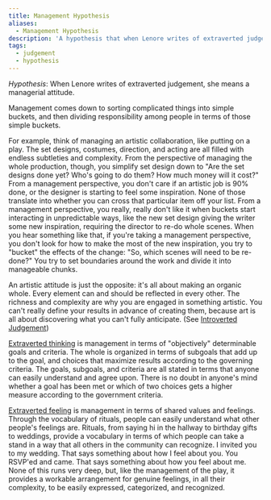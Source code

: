 ```yaml
---
title: Management Hypothesis
aliases:
  - Management Hypothesis
description: 'A hypothesis that when Lenore writes of extraverted judgement, she means a managerial attitude.'
tags:
  - judgement
  - hypothesis
---
```


_Hypothesis_: When Lenore writes of extraverted judgement, she means a managerial attitude.

Management comes down to sorting complicated things into simple buckets, and then dividing responsibility among people in terms of those simple buckets.

For example, think of managing an artistic collaboration, like putting on a play. The set designs, costumes, direction, and acting are all filled with endless subtleties and complexity. From the perspective of managing the whole production, though, you simplify set design down to "Are the set designs done yet? Who's going to do them? How much money will it cost?" From a management perspective, you don't care if an artistic job is 90% done, or the designer is starting to feel some inspiration. None of those translate into whether you can cross that particular item off your list. From a management perspective, you really, really don't like it when buckets start interacting in unpredictable ways, like the new set design giving the writer some new inspiration, requiring the director to re-do whole scenes. When you hear something like that, if you're taking a management perspective, you don't look for how to make the most of the new inspiration, you try to "bucket" the effects of the change: "So, which scenes will need to be re-done?" You try to set boundaries around the work and divide it into manageable chunks.

An artistic attitude is just the opposite: it's all about making an organic whole. Every element can and should be reflected in every other. The richness and complexity are why you are engaged in something artistic. You can't really define your results in advance of creating them, because art is all about discovering what you can't fully anticipate. (See [Introverted Judgement](/wiki/function-attitude/functions/judgement))

[Extraverted thinking](/wiki/function-attitude/attitudes/extraverted-thinking) is management in terms of "objectively" determinable goals and criteria. The whole is organized in terms of subgoals that add up to the goal, and choices that maximize results according to the governing criteria. The goals, subgoals, and criteria are all stated in terms that anyone can easily understand and agree upon. There is no doubt in anyone's mind whether a goal has been met or which of two choices gets a higher measure according to the government criteria.

[Extraverted feeling](/wiki/function-attitude/attitudes/extraverted-feeling) is management in terms of shared values and feelings. Through the vocabulary of rituals, people can easily understand what other people's feelings are. Rituals, from saying hi in the hallway to birthday gifts to weddings, provide a vocabulary in terms of which people can take a stand in a way that all others in the community can recognize. I invited you to my wedding. That says something about how I feel about you. You RSVP'ed and came. That says something about how you feel about me. None of this runs very deep, but, like the management of the play, it provides a workable arrangement for genuine feelings, in all their complexity, to be easily expressed, categorized, and recognized.
